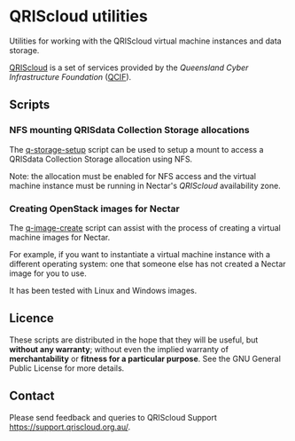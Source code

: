 QRIScloud utilities
===================

Utilities for working with the QRIScloud virtual machine instances and
data storage.

[QRIScloud](https://www.qriscloud.org.au) is a set of services
provided by the _Queensland Cyber Infrastructure Foundation_
([QCIF](http://www.qcif.edu.au)).

Scripts
-------

### NFS mounting QRISdata Collection Storage allocations

The [q-storage-setup](q-storage-setup.md) script can be used
to setup a mount to access a QRISdata Collection Storage allocation
using NFS.

Note: the allocation must be enabled for NFS access and the
virtual machine instance must be running in Nectar's _QRIScloud_
availability zone.

### Creating OpenStack images for Nectar

The [q-image-create](openstack-images/q-image-create.md) script can
assist with the process of creating a virtual machine images
for Nectar.

For example, if you want to instantiate a virtual machine instance
with a different operating system: one that someone else has not
created a Nectar image for you to use.

It has been tested with Linux and Windows images.

Licence
-------

These scripts are distributed in the hope that they will be useful,
but **without any warranty**; without even the implied warranty of
**merchantability** or **fitness for a particular purpose**.  See the
GNU General Public License for more details.

Contact
-------

Please send feedback and queries to QRIScloud Support
<https://support.qriscloud.org.au/>.
